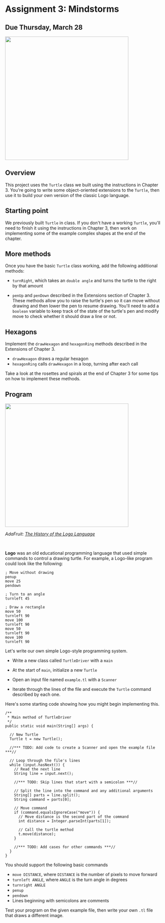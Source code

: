 # Assignment 3: Mindstorms

## Due Thursday, March 28


<img src="https://media.istockphoto.com/id/1464556258/vector/senior-gentleman-riding-on-a-turtle-cut-out-on-white-background.jpg?s=612x612&w=0&k=20&c=9JZz7_aLdkuLsR2XmI1kQ632sjrH3rB1Q-XiwjKmII0=" width="400px" />


## Overview

This project uses the `Turtle` class we built using the instructions in Chapter 3. You're going to write some object-oriented extensions to the `Turtle`, then use it to build your own version of the classic Logo language.


## Starting point

We previously built `Turtle` in class. If you don't have a working `Turtle`, you'll need to finish it using the instructions in Chapter 3, then work on implementing some of the example complex shapes at the end of the chapter.


## More methods

Once you have the basic `Turtle` class working, add the following additional methods:

- `turnRight`, which takes an `double angle` and turns the turtle to the right by that amount

- `penUp` and `penDown` described in the Extensions section of Chapter 3. These methods allow you to raise the turtle's pen so it can move without drawing and then lower the pen to resume drawing. You'll need to add a `boolean` variable to keep track of the state of the turtle's pen and modify move to check whether it should draw a line or not.

## Hexagons

Implement the `drawHexagon` and `hexagonRing` methods described in the Extensions of Chapter 3.

- `drawHexagon` draws a regular hexagon
- `hexagonRing` calls `drawHexagon` in a loop, turning after each call

Take a look at the rosettes and spirals at the end of Chapter 3 for some tips on how to implement these methods.

## Program

<img src="https://cdn-blog.adafruit.com/uploads/2021/09/Untitled-114.png" width="400px" />

*AdaFruit: [The History of the Logo Language](https://blog.adafruit.com/2021/09/21/the-history-of-the-logo-language-an-updated-post-vintagecomputing-programming-history/)*

<br/>

**Logo** was an old educational programming language that used simple commands to control a drawing turtle. For example, a Logo-like program could look like the following:

```
; Move without drawing
penup
move 25
pendown

; Turn to an angle
turnleft 45

; Draw a rectangle
move 50
turnleft 90
move 100
turnleft 90
move 50
turnleft 90
move 100
turnleft 90
```

Let's write our own simple Logo-style programming system.

- Write a new class called `TurtleDriver` with a `main`

- At the start of `main`, initialize a new `Turtle`

- Open an input file named `example.tl` with a `Scanner`

- Iterate through the lines of the file and execute the `Turtle` command described by each one.

Here's some starting code showing how you might begin implementing this.

```
/**
 * Main method of TurtleDriver
 */
public static void main(String[] args) {

  // New Turtle
  Turtle t = new Turtle();

  //*** TODO: Add code to create a Scanner and open the example file ***//

  // Loop through the file's lines
  while (input.hasNext()) {
    // Read the next line
    String line = input.next();

    //*** TODO: Skip lines that start with a semicolon ***//

    // Split the line into the command and any additional arguments
    String[] parts = line.split();
    String command = parts[0];

    // Move command    
    if (command.equalsIgnoreCase("move")) {
      // Move distance is the second part of the command
      int distance = Integer.parseInt(parts[1]);

      // Call the turtle method
      t.move(distance);
    }

    //*** TODO: Add cases for other commands ***//
  }
}
```

You should support the following basic commands
- `move DISTANCE`, where `DISTANCE` is the number of pixels to move forward
- `turnleft ANGLE`, where `ANGLE` is the turn angle in degrees
- `turnright ANGLE`
- `penup`
- `pendown`
- Lines beginning with semicolons are comments

Test your program on the given example file, then write your own `.tl` file that draws a different image.
